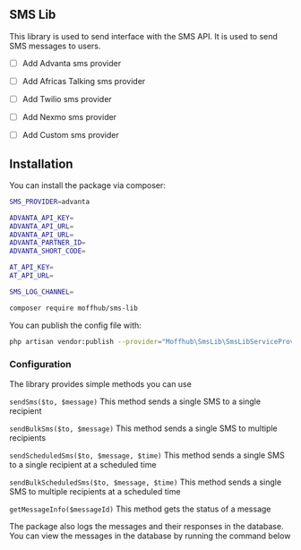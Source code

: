 ## SMS Lib

This library is used to send interface with the SMS API. It is used to send SMS messages to users.

- [ ] Add Advanta sms provider
- [ ] Add Africas Talking sms provider
- [ ] Add Twilio sms provider
- [ ] Add Nexmo sms provider
- [ ] Add Custom sms provider


## Installation

You can install the package via composer:

```bash
SMS_PROVIDER=advanta

ADVANTA_API_KEY=
ADVANTA_API_URL=
ADVANTA_API_URL=
ADVANTA_PARTNER_ID=
ADVANTA_SHORT_CODE=

AT_API_KEY=
AT_API_URL=

SMS_LOG_CHANNEL=
````

```bash
composer require moffhub/sms-lib
```

You can publish the config file with:

```bash
php artisan vendor:publish --provider="Moffhub\SmsLib\SmsLibServiceProvider" --tag="config"
```

### Configuration
The library provides simple methods you can use

```sendSms($to, $message)```
This method sends a single SMS to a single recipient


``sendBulkSms($to, $message)``
This method sends a single SMS to multiple recipients

``sendScheduledSms($to, $message, $time)``
This method sends a single SMS to a single recipient at a scheduled time

``sendBulkScheduledSms($to, $message, $time)``
This method sends a single SMS to multiple recipients at a scheduled time


``getMessageInfo($messageId)``
This method gets the status of a message


The package also logs the messages and their responses in the database. You can view the messages in the database by running the command below



